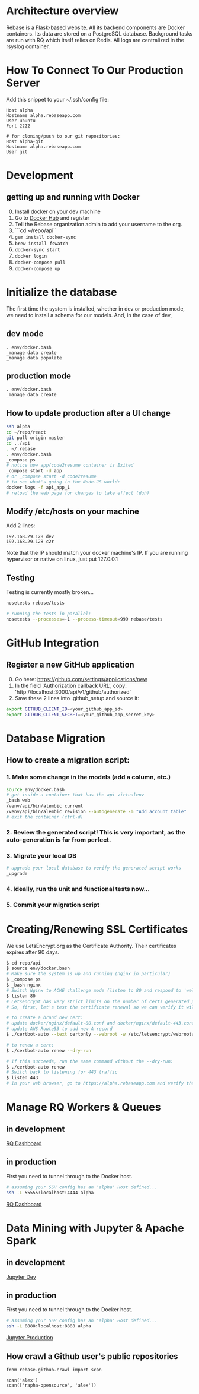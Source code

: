 # Architecture overview
Rebase is a Flask-based website.
All its backend components are Docker containers.
Its data are stored on a PostgreSQL database.
Background tasks are run with RQ which itself relies on Redis.
All logs are centralized in the rsyslog container.


# How To Connect To Our Production Server
Add this snippet to your ~/.ssh/config file:
```
Host alpha
Hostname alpha.rebaseapp.com
User ubuntu
Port 2222

# for cloning/push to our git repositories:
Host alpha-git
Hostname alpha.rebaseapp.com
User git
```

# Development
## getting up and running with Docker
0. Install docker on your dev machine
1. Go to [Docker Hub](https://hub.docker.com) and register
2. Tell the Rebase organization admin to add your username to the org.
3. ```cd ~/repo/api``
4. ```gem install docker-sync```
5. ```brew install fswatch```
5. ```docker-sync start```
6. ```docker login```
7. ```docker-compose pull```
8. ```docker-compose up```

# Initialize the database
The first time the system is installed, whether in dev or production mode,
we need to install a schema for our models.
And, in the case of dev,

## dev mode
```
. env/docker.bash
_manage data create
_manage data populate
```

## production mode
```
. env/docker.bash
_manage data create
```

## How to update production after a UI change
```bash
ssh alpha
cd ~/repo/react
git pull origin master
cd ../api
. ~/.rebase
. env/docker.bash
_compose ps
# notice how app/code2resume container is Exited
_compose start -d app
# or _compose start -d code2resume
# to see what's going in the Node.JS world:
docker logs -f api_app_1 
# reload the web page for changes to take effect (duh)
```
## Modify /etc/hosts on your machine
Add 2 lines:
```
192.168.29.128 dev
192.168.29.128 c2r
```
Note that the IP should match your docker machine's IP.
If you are running hypervisor or native on linux, just put 127.0.0.1

## Testing
Testing is currently mostly broken...

```bash
nosetests rebase/tests

# running the tests in parallel:
nosetests --processes=-1 --process-timeout=999 rebase/tests
```
# GitHub Integration
## Register a new GitHub application
0. Go here: https://github.com/settings/applications/new
1. In the field 'Authorization callback URL', copy: 'http://localhost:3000/api/v1/github/authorized'
2. Save these 2 lines into .github_setup and source it:
```bash
export GITHUB_CLIENT_ID=<your_github_app_id>
export GITHUB_CLIENT_SECRET=<your_github_app_secret_key>
```

# Database Migration
## How to create a migration script:
### 1. Make some change in the models (add a column, etc.)
```bash
source env/docker.bash
# get inside a container that has the api virtualenv
_bash web
/venv/api/bin/alembic current
/venv/api/bin/alembic revision --autogenerate -m "Add account table"
# exit the container (ctrl-d)
```
### 2. Review the generated script! This is very important, as the auto-generation is far from perfect.
### 3. Migrate your local DB
```bash
# upgrade your local database to verify the generated script works
_upgrade
```
### 4. Ideally, run the unit and functional tests now...
### 5. Commit your migration script

# Creating/Renewing SSL Certificates
We use LetsEncrypt.org as the Certificate Authority.
Their certificates expires after 90 days.

```bash
$ cd repo/api
$ source env/docker.bash
# Make sure the system is up and running (nginx in particular)
$ _compose ps
$ _bash nginx
# Switch Nginx to ACME challenge mode (listen to 80 and respond to 'well-known ACME challenge'
$ listen 80
# Letsencrypt has very strict limits on the number of certs generated per day for one domain.
# So, first, let's test the certificate renewal so we can verify it will work without hurting our rate limit.

# to create a brand new cert:
# update docker/nginx/default-80.conf and docker/nginx/default-443.conf
# update AWS Route53 to add new A record
$ ./certbot-auto --text certonly --webroot -w /etc/letsencrypt/webrootauth -d ycdemo.rebaseapp.com

# to renew a cert:
$ ./certbot-auto renew --dry-run

# If this succeeds, run the same command without the --dry-run:
$ ./certbot-auto renew
# Switch back to listening for 443 traffic
$ listen 443
# In your web browser, go to https://alpha.rebaseapp.com and verify the certificate expiration date (today+90days).
```

# Manage RQ Workers & Queues
## in development
[RQ Dashboard](http://c2r:4444)
## in production
First you need to tunnel through to the Docker host.
```bash
# assuming your SSH config has an 'alpha' Host defined...
ssh -L 55555:localhost:4444 alpha
```
[RQ Dashboard](http://localhost:55555)


# Data Mining with Jupyter & Apache Spark
## in development
[Jupyter Dev](http://dev:8888)
## in production
First you need to tunnel through to the Docker host.
```bash
# assuming your SSH config has an 'alpha' Host defined...
ssh -L 8888:localhost:8888 alpha
```
[Jupyter Production](http://localhost:8888)
## How crawl a Github user's public repositories
```
from rebase.github.crawl import scan

scan('alex')
scan(['rapha-opensource', 'alex'])
```
